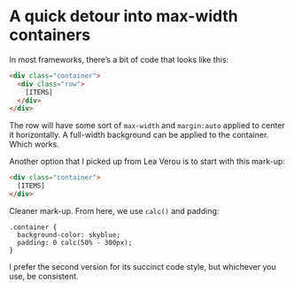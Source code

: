 # A quick detour into max-width containers

In most frameworks, there’s a bit of code that looks like this:

```html
<div class="container">
  <div class="row">
    [ITEMS]
  </div>
</div>
```

The row will have some sort of `max-width` and `margin:auto` applied to center it horizontally. A full-width background can be applied to the container. Which works.

Another option that I picked up from Lea Verou is to start with this mark-up:

```html
<div class="container">
  [ITEMS]
</div>
```

Cleaner mark-up. From here, we use `calc()` and padding:

```css{3}
.container {
  background-color: skyblue;
  padding: 0 calc(50% - 300px);
}
```

I prefer the second version for its succinct code style, but whichever you use, be consistent.

